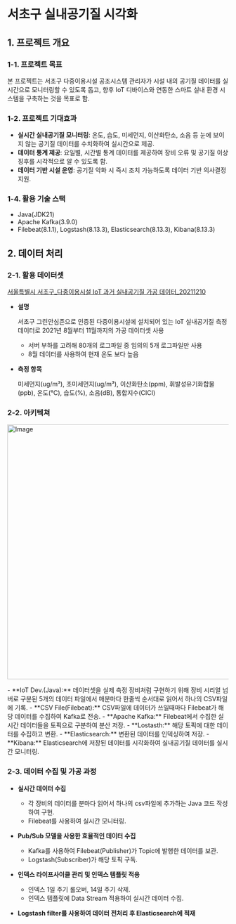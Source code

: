 # 서초구 실내공기질 시각화

## 1. 프로젝트 개요


### **1-1. 프로젝트 목표**

본 프로젝트는 서초구 다중이용시설 공조시스템 관리자가 시설 내의 공기질 데이터를 실시간으로 모니터링할 수 있도록 돕고, 향후 IoT 디바이스와 연동한 스마트 실내 환경 시스템을 구축하는 것을 목표로 함.

### **1-2. 프로젝트 기대효과**

- **실시간 실내공기질 모니터링**: 온도, 습도, 미세먼지, 이산화탄소, 소음 등 눈에 보이지 않는 공기질 데이터를 수치화하여 실시간으로 제공.
- **데이터 통계 제공**: 요일별, 시간별 통계 데이터를 제공하여 장비 오류 및 공기질 이상 징후를 시각적으로 알 수 있도록 함.
- **데이터 기반 시설 운영**: 공기질 악화 시 즉시 조치 가능하도록 데이터 기반 의사결정 지원.

### **1-4. 활용 기술 스택**

- Java(JDK21)
- Apache Kafka(3.9.0)
- Filebeat(8.1.1), Logstash(8.13.3), Elasticsearch(8.13.3), Kibana(8.13.3)

## 2. 데이터 처리


### 2-1. 활용 데이터셋

[서울특별시 서초구_다중이용시설 IoT 과거 실내공기질 가공 데이터_20211210](https://www.data.go.kr/data/15095892/fileData.do)

- **설명**
    
    서초구 그린안심존으로 인증된 다중이용시설에 설치되어 있는 IoT 실내공기질 측정 데이터로
    2021년 8월부터 11월까지의 가공 데이터셋 사용
    
    - 서버 부하를 고려해 80개의 로그파일 중 임의의 5개 로그파일만 사용
    - 8월 데이터를 사용하여 현재 온도 보다 높음
- **측정 항목**
    
    미세먼지(ug/m³), 초미세먼지(ug/m³), 이산화탄소(ppm), 휘발성유기화합물(ppb), 온도(℃),
    습도(%), 소음(dB), 통합지수(CICI)
  
### 2-2. 아키텍쳐
<p align="left">
    <img width="580" alt="Image" src="https://github.com/user-attachments/assets/c5ac3989-7464-423d-ae55-f4f64761196c" />
</p>
- **IoT Dev.(Java):** 데이터셋을 실제 측정 장비처럼 구현하기 위해 장비 시리얼 넘버로 구분된 5개의 데이터 파일에서 매분마다 한줄씩 순서대로 읽어서 하나의 CSV파일에 기록.
- **CSV File(Filebeat):** CSV파일에 데이터가 쓰일때마다 Filebeat가 해당 데이터를 수집하여 Kafka로 전송.
- **Apache Kafka:** Filebeat에서 수집한 실시간 데이터들을 토픽으로 구분하여 분산 저장.
- **Lostasth:** 해당 토픽에 대한 데이터를 수집하고 변환.
- **Elasticsearch:** 변환된 데이터를 인덱싱하여 저장.
- **Kibana:** Elasticsearch에 저장된 데이터를 시각화하여 실내공기질 데이터를 실시간 모니터링.

### 2-3. 데이터 수집 및 가공 과정

- **실시간 데이터 수집**
    - 각 장비의 데이터를 분마다 읽어서 하나의 csv파일에 추가하는 Java 코드 작성하여 구현.
    - Filebeat를 사용하여 실시간 모니터링.
- **Pub/Sub 모델을 사용한 효율적인 데이터 수집**
    - Kafka를 사용하여 Filebeat(Publisher)가 Topic에 발행한 데이터를 보관.
    - Logstash(Subscriber)가 해당 토픽 구독.

- **인덱스 라이프사이클 관리 및 인덱스 템플릿 적용**
    - 인덱스 1일 주기 롤오버, 14일 주기 삭제.
    - 인덱스 템플릿에 Data Stream 적용하여 실시간 데이터 수집.
      
- **Logstash filter를 사용하여 데이터 전처리 후 Elasticsearch에 적재**
    
